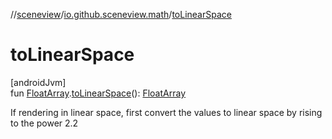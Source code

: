 //[sceneview](../../index.md)/[io.github.sceneview.math](index.md)/[toLinearSpace](to-linear-space.md)

# toLinearSpace

[androidJvm]\
fun [FloatArray](https://kotlinlang.org/api/latest/jvm/stdlib/kotlin/-float-array/index.html).[toLinearSpace](to-linear-space.md)(): [FloatArray](https://kotlinlang.org/api/latest/jvm/stdlib/kotlin/-float-array/index.html)

If rendering in linear space, first convert the values to linear space by rising to the power 2.2
